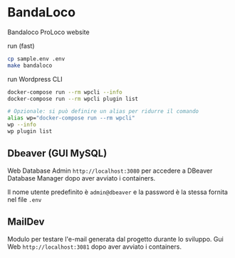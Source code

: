 # BandaLoco
Bandaloco ProLoco website

run (fast)
```bash
cp sample.env .env
make bandaloco
```

run Wordpress CLI
```bash
docker-compose run --rm wpcli --info
docker-compose run --rm wpcli plugin list

# Opzionale: si può definire un alias per ridurre il comando
alias wp="docker-compose run --rm wpcli"
wp --info
wp plugin list
```
## Dbeaver (GUI MySQL)
Web Database Admin `http://localhost:3080` per accedere a DBeaver Database Manager dopo aver avviato i containers. 

Il nome utente predefinito è `admin@dbeaver` e la password è la stessa fornita nel file `.env`
## MailDev
Modulo per testare l'e-mail generata dal progetto durante lo sviluppo. Gui Web `http://localhost:3081` dopo aver avviato i containers. 